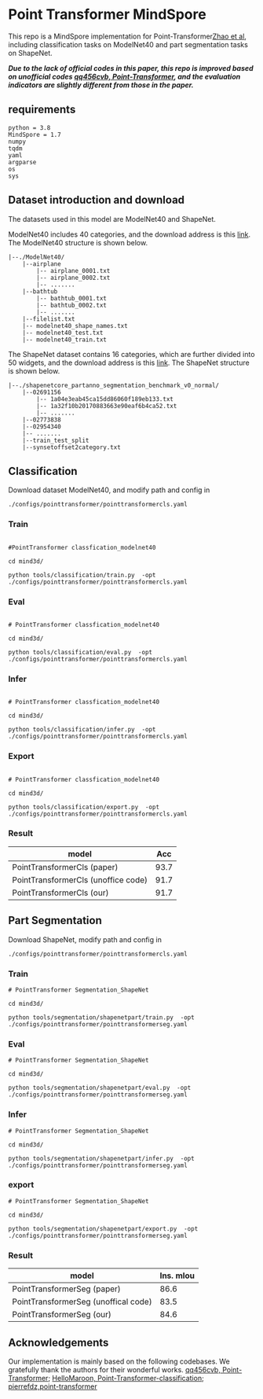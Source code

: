 # Point Transformer MindSpore

This repo is a MindSpore implementation for Point-Transformer[Zhao et al](https://openaccess.thecvf.com/content/ICCV2021/papers/Zhao_Point_Transformer_ICCV_2021_paper.pdf), including classification tasks on ModelNet40 and part segmentation tasks on ShapeNet.

 ***Due to the lack of official codes in this paper, this repo is improved based on unofficial codes [qq456cvb, Point-Transformer](https://github.com/qq456cvb/Point-Transformers), and the evaluation indicators are slightly different from those in the paper.***
## requirements

```
python = 3.8
MindSpore = 1.7
numpy
tqdm
yaml
argparse
os
sys
```

## Dataset introduction and download 

The datasets used in this model are ModelNet40 and ShapeNet. 

ModelNet40 includes 40 categories, and the download address is this <a href="https://shapenet.cs.stanford.edu/media/modelnet40_normal_resampled.zip">link</a>.
The ModelNet40 structure is shown below.
 
```shell
|--./ModelNet40/
    |--airplane
    	|-- airplane_0001.txt
    	|-- airplane_0002.txt
        |-- .......
    |--bathtub
    	|-- bathtub_0001.txt
    	|-- bathtub_0002.txt
        |-- .......
    |--filelist.txt
    |-- modelnet40_shape_names.txt
    |-- modelnet40_test.txt
    |-- modelnet40_train.txt
```

The ShapeNet dataset contains 16 categories, which are further divided into 50 widgets, and the download address is this <a href="https://shapenet.cs.stanford.edu/media/shapenetcore_partanno_segmentation_benchmark_v0_normal.zip">link</a>.
The ShapeNet structure is shown below.
```shell
|--./shapenetcore_partanno_segmentation_benchmark_v0_normal/
    |--02691156
    	|-- 1a04e3eab45ca15dd86060f189eb133.txt
    	|-- 1a32f10b20170883663e90eaf6b4ca52.txt
        |-- .......
    |--02773838
    |--02954340
    |-- .......
    |--train_test_split
    |--synsetoffset2category.txt
```

## Classification 

Download dataset ModelNet40, and modify path and config in 
```shell
./configs/pointtransformer/pointtransformercls.yaml
```
### Train

```shell

#PointTransformer classfication_modelnet40

cd mind3d/

python tools/classification/train.py  -opt ./configs/pointtransformer/pointtransformercls.yaml
```

### Eval

```shell

# PointTransformer classfication_modelnet40

cd mind3d/

python tools/classification/eval.py  -opt ./configs/pointtransformer/pointtransformercls.yaml
```


### Infer
```shell

# PointTransformer classfication_modelnet40

cd mind3d/

python tools/classification/infer.py  -opt ./configs/pointtransformer/pointtransformercls.yaml
```

### Export

```shell

# PointTransformer classfication_modelnet40

cd mind3d/

python tools/classification/export.py  -opt ./configs/pointtransformer/pointtransformercls.yaml
```

### Result
|model|Acc|
|----------------------|------------|
| PointTransformerCls (paper) | 93.7|
| PointTransformerCls (unoffice code) | 91.7|
|PointTransformerCls (our)|91.7|


## Part Segmentation

Download ShapeNet, modify path and config in 
```shell
./configs/pointtransformer/pointtransformercls.yaml
```


### Train
```shell
# PointTransformer Segmentation_ShapeNet

cd mind3d/

python tools/segmentation/shapenetpart/train.py  -opt ./configs/pointtransformer/pointtransformerseg.yaml
```


### Eval

```shell
# PointTransformer Segmentation_ShapeNet

cd mind3d/ 

python tools/segmentation/shapenetpart/eval.py  -opt ./configs/pointtransformer/pointtransformerseg.yaml
```



### Infer

```shell
# PointTransformer Segmentation_ShapeNet

cd mind3d/ 

python tools/segmentation/shapenetpart/infer.py  -opt ./configs/pointtransformer/pointtransformerseg.yaml
```



### export

```shell
# PointTransformer Segmentation_ShapeNet

cd mind3d/

python tools/segmentation/shapenetpart/export.py  -opt ./configs/pointtransformer/pointtransformerseg.yaml
```


### Result
|model|Ins. mIou|
|----------------------|------------|
| PointTransformerSeg (paper) | 86.6|
| PointTransformerSeg (unoffical code) | 83.5|
| PointTransformerSeg (our)| 84.6 |
## Acknowledgements


Our implementation is mainly based on the following codebases. 
We gratefully thank the authors for their wonderful works.
[qq456cvb, Point-Transformer](https://github.com/qq456cvb/Point-Transformers); 
[HelloMaroon, Point-Transformer-classification](https://github.com/HelloMaroon/Point-Transformer-classification); 
[pierrefdz,point-transformer](https://github.com/pierrefdz/point-transformer)